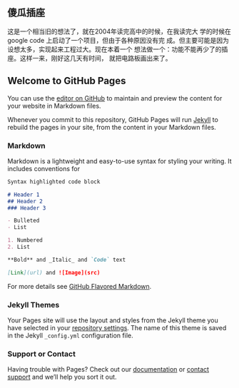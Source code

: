 ## 傻瓜插座

这是一个相当旧的想法了，就在2004年读完高中的时候，在我读完大
学的时候在 google code 上启动了一个项目，但由于各种原因没有完
成。但主要可能是因为设想太多，实现起来工程过大。现在本着一个
想法做一个：功能不能再少了的插座。这样一来，刚好这几天有时间，
就把电路板画出来了。

## Welcome to GitHub Pages

You can use the [editor on GitHub](https://github.com/imgtec/iot.t-kernel.org/edit/master/index.md) to maintain and preview the content for your website in Markdown files.

Whenever you commit to this repository, GitHub Pages will run [Jekyll](https://jekyllrb.com/) to rebuild the pages in your site, from the content in your Markdown files.

### Markdown

Markdown is a lightweight and easy-to-use syntax for styling your writing. It includes conventions for

```markdown
Syntax highlighted code block

# Header 1
## Header 2
### Header 3

- Bulleted
- List

1. Numbered
2. List

**Bold** and _Italic_ and `Code` text

[Link](url) and ![Image](src)
```

For more details see [GitHub Flavored Markdown](https://guides.github.com/features/mastering-markdown/).

### Jekyll Themes

Your Pages site will use the layout and styles from the Jekyll theme you have selected in your [repository settings](https://github.com/imgtec/iot.t-kernel.org/settings). The name of this theme is saved in the Jekyll `_config.yml` configuration file.

### Support or Contact

Having trouble with Pages? Check out our [documentation](https://help.github.com/categories/github-pages-basics/) or [contact support](https://github.com/contact) and we’ll help you sort it out.
